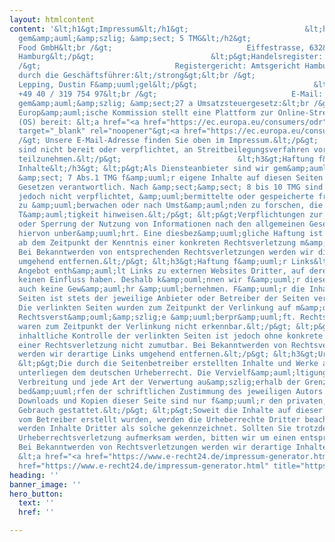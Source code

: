 ```yaml
---
layout: htmlcontent
content: '&lt;h1&gt;Impressum&lt;/h1&gt;                          &lt;h2&gt;Angaben
  gem&amp;auml;&amp;szlig; &amp;sect; 5 TMG&lt;/h2&gt;                          &lt;p&gt;Rapide
  Food GmbH&lt;br /&gt;                              Eiffestrasse, 632&lt;br /&gt;                              20537
  Hamburg&lt;/p&gt;                          &lt;p&gt;Handelsregister: HRB 146331&lt;br
  /&gt;                              Registergericht: Amtsgericht Hamburg&lt;/p&gt;                          &lt;p&gt;&lt;strong&gt;Vertreten
  durch die Geschäftsführer:&lt;/strong&gt;&lt;br /&gt;                              Hendrik
  Lepping, Dustin F&amp;uuml;gel&lt;/p&gt;                          &lt;h2&gt;Kontakt&lt;/h2&gt;                          &lt;p&gt;Telefon:
  +49 40 / 319 754 97&lt;br /&gt;                              E-Mail: info@rapidefood.com&lt;/p&gt;                          &lt;h2&gt;Umsatzsteuer&lt;/h2&gt;                          &lt;p&gt;Umsatzsteuer-Identifikationsnummer
  gem&amp;auml;&amp;szlig; &amp;sect;27 a Umsatzsteuergesetz:&lt;br /&gt;                              DE311767963&lt;/p&gt;                          &lt;h2&gt;Streitschlichtung&lt;/h2&gt;                          &lt;p&gt;Die
  Europ&amp;auml;ische Kommission stellt eine Plattform zur Online-Streitbeilegung
  (OS) bereit: &lt;a href="<a href="https://ec.europa.eu/consumers/odr" title="https://ec.europa.eu/consumers/odr">https://ec.europa.eu/consumers/odr</a>"
  target="_blank" rel="noopener"&gt;<a href="https://ec.europa.eu/consumers/odr" title="https://ec.europa.eu/consumers/odr">https://ec.europa.eu/consumers/odr</a>&lt;/a&gt;.&lt;br
  /&gt; Unsere E-Mail-Adresse finden Sie oben im Impressum.&lt;/p&gt;                          &lt;p&gt;Wir
  sind nicht bereit oder verpflichtet, an Streitbeilegungsverfahren vor einer Verbraucherschlichtungsstelle
  teilzunehmen.&lt;/p&gt;                          &lt;h3&gt;Haftung f&amp;uuml;r
  Inhalte&lt;/h3&gt; &lt;p&gt;Als Diensteanbieter sind wir gem&amp;auml;&amp;szlig;
  &amp;sect; 7 Abs.1 TMG f&amp;uuml;r eigene Inhalte auf diesen Seiten nach den allgemeinen
  Gesetzen verantwortlich. Nach &amp;sect;&amp;sect; 8 bis 10 TMG sind wir als Diensteanbieter
  jedoch nicht verpflichtet, &amp;uuml;bermittelte oder gespeicherte fremde Informationen
  zu &amp;uuml;berwachen oder nach Umst&amp;auml;nden zu forschen, die auf eine rechtswidrige
  T&amp;auml;tigkeit hinweisen.&lt;/p&gt; &lt;p&gt;Verpflichtungen zur Entfernung
  oder Sperrung der Nutzung von Informationen nach den allgemeinen Gesetzen bleiben
  hiervon unber&amp;uuml;hrt. Eine diesbez&amp;uuml;gliche Haftung ist jedoch erst
  ab dem Zeitpunkt der Kenntnis einer konkreten Rechtsverletzung m&amp;ouml;glich.
  Bei Bekanntwerden von entsprechenden Rechtsverletzungen werden wir diese Inhalte
  umgehend entfernen.&lt;/p&gt; &lt;h3&gt;Haftung f&amp;uuml;r Links&lt;/h3&gt; &lt;p&gt;Unser
  Angebot enth&amp;auml;lt Links zu externen Websites Dritter, auf deren Inhalte wir
  keinen Einfluss haben. Deshalb k&amp;ouml;nnen wir f&amp;uuml;r diese fremden Inhalte
  auch keine Gew&amp;auml;hr &amp;uuml;bernehmen. F&amp;uuml;r die Inhalte der verlinkten
  Seiten ist stets der jeweilige Anbieter oder Betreiber der Seiten verantwortlich.
  Die verlinkten Seiten wurden zum Zeitpunkt der Verlinkung auf m&amp;ouml;gliche
  Rechtsverst&amp;ouml;&amp;szlig;e &amp;uuml;berpr&amp;uuml;ft. Rechtswidrige Inhalte
  waren zum Zeitpunkt der Verlinkung nicht erkennbar.&lt;/p&gt; &lt;p&gt;Eine permanente
  inhaltliche Kontrolle der verlinkten Seiten ist jedoch ohne konkrete Anhaltspunkte
  einer Rechtsverletzung nicht zumutbar. Bei Bekanntwerden von Rechtsverletzungen
  werden wir derartige Links umgehend entfernen.&lt;/p&gt; &lt;h3&gt;Urheberrecht&lt;/h3&gt;
  &lt;p&gt;Die durch die Seitenbetreiber erstellten Inhalte und Werke auf diesen Seiten
  unterliegen dem deutschen Urheberrecht. Die Vervielf&amp;auml;ltigung, Bearbeitung,
  Verbreitung und jede Art der Verwertung au&amp;szlig;erhalb der Grenzen des Urheberrechtes
  bed&amp;uuml;rfen der schriftlichen Zustimmung des jeweiligen Autors bzw. Erstellers.
  Downloads und Kopien dieser Seite sind nur f&amp;uuml;r den privaten, nicht kommerziellen
  Gebrauch gestattet.&lt;/p&gt; &lt;p&gt;Soweit die Inhalte auf dieser Seite nicht
  vom Betreiber erstellt wurden, werden die Urheberrechte Dritter beachtet. Insbesondere
  werden Inhalte Dritter als solche gekennzeichnet. Sollten Sie trotzdem auf eine
  Urheberrechtsverletzung aufmerksam werden, bitten wir um einen entsprechenden Hinweis.
  Bei Bekanntwerden von Rechtsverletzungen werden wir derartige Inhalte umgehend entfernen.&lt;/p&gt;                          &lt;p&gt;Quelle:
  &lt;a href="<a href="https://www.e-recht24.de/impressum-generator.html" title="https://www.e-recht24.de/impressum-generator.html">https://www.e-recht24.de/impressum-generator.html</a>"&gt;<a
  href="https://www.e-recht24.de/impressum-generator.html" title="https://www.e-recht24.de/impressum-generator.html">https://www.e-recht24.de/impressum-generator.html</a>&lt;/a&gt;&lt;/p&gt;'
heading: ''
banner_image: ''
hero_button:
  text: ''
  href: ''

---
```

